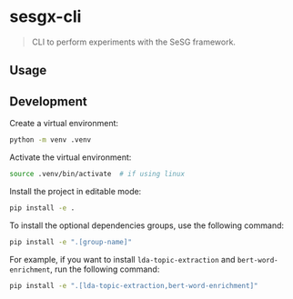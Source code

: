 # sesgx-cli

> CLI to perform experiments with the SeSG framework.

## Usage

## Development

Create a virtual environment:

```sh
python -m venv .venv
```

Activate the virtual environment:

```sh
source .venv/bin/activate  # if using linux
```

Install the project in editable mode:

```sh
pip install -e .
```

To install the optional dependencies groups, use the following command:

```sh
pip install -e ".[group-name]"
```

For example, if you want to install `lda-topic-extraction` and `bert-word-enrichment`, run the following command:

```sh
pip install -e ".[lda-topic-extraction,bert-word-enrichment]"
```
